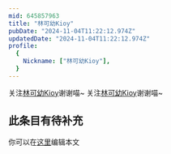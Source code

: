 ```yaml
---
mid: 645857963
title: "林可幼Kioy"
pubDate: "2024-11-04T11:22:12.974Z"
updatedDate: "2024-11-04T11:22:12.974Z"
profile:
  {
    Nickname: ["林可幼Kioy"],
  }
---
```


关注[林可幼Kioy](https://space.bilibili.com/645857963)谢谢喵~ 关注[林可幼Kioy](https://space.bilibili.com/645857963)谢谢喵~

## 此条目有待补充
你可以在[这里](https://github.com/Yuhanawa/VTuber.ICU-Content/edit/master/v/林可幼Kioy/index.md)编辑本文
